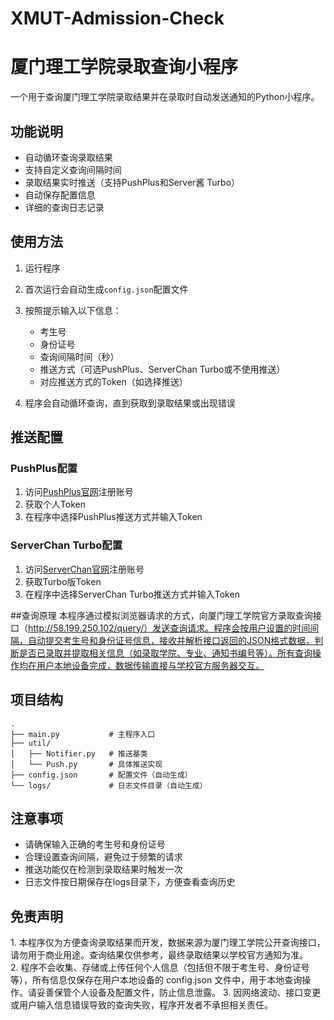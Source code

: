 # XMUT-Admission-Check
# 厦门理工学院录取查询小程序

一个用于查询厦门理工学院录取结果并在录取时自动发送通知的Python小程序。

## 功能说明

- 自动循环查询录取结果
- 支持自定义查询间隔时间
- 录取结果实时推送（支持PushPlus和Server酱 Turbo）
- 自动保存配置信息
- 详细的查询日志记录


## 使用方法

1. 运行程序
2. 首次运行会自动生成`config.json`配置文件
3. 按照提示输入以下信息：
   - 考生号
   - 身份证号
   - 查询间隔时间（秒）
   - 推送方式（可选PushPlus、ServerChan Turbo或不使用推送）
   - 对应推送方式的Token（如选择推送）

4. 程序会自动循环查询，直到获取到录取结果或出现错误

## 推送配置

### PushPlus配置
1. 访问[PushPlus官网](http://www.pushplus.plus/)注册账号
2. 获取个人Token
3. 在程序中选择PushPlus推送方式并输入Token

### ServerChan Turbo配置
1. 访问[ServerChan官网](https://sct.ftqq.com/)注册账号
2. 获取Turbo版Token
3. 在程序中选择ServerChan Turbo推送方式并输入Token

##查询原理
本程序通过模拟浏览器请求的方式，向厦门理工学院官方录取查询接口（http://58.199.250.102/query/）发送查询请求。程序会按用户设置的时间间隔，自动提交考生号和身份证号信息，接收并解析接口返回的JSON格式数据，判断是否已录取并提取相关信息（如录取学院、专业、通知书编号等）。所有查询操作均在用户本地设备完成，数据传输直接与学校官方服务器交互。

## 项目结构

```
.
├── main.py           # 主程序入口
├── util/
│   ├── Notifier.py   # 推送基类
│   └── Push.py       # 具体推送实现
├── config.json       # 配置文件（自动生成）
└── logs/             # 日志文件目录（自动生成）
```

## 注意事项

- 请确保输入正确的考生号和身份证号
- 合理设置查询间隔，避免过于频繁的请求
- 推送功能仅在检测到录取结果时触发一次
- 日志文件按日期保存在logs目录下，方便查看查询历史

## 免责声明

1. 本程序仅为方便查询录取结果而开发，数据来源为厦门理工学院公开查询接口，请勿用于商业用途。查询结果仅供参考，最终录取结果以学校官方通知为准。
2. 程序不会收集、存储或上传任何个人信息（包括但不限于考生号、身份证号等），所有信息仅保存在用户本地设备的 config.json 文件中，用于本地查询操作。请妥善保管个人设备及配置文件，防止信息泄露。
3. 因网络波动、接口变更或用户输入信息错误导致的查询失败，程序开发者不承担相关责任。